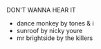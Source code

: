 
DON'T WANNA HEAR IT


- dance monkey by tones & i
- sunroof by nicky youre
- mr brightside by the killers